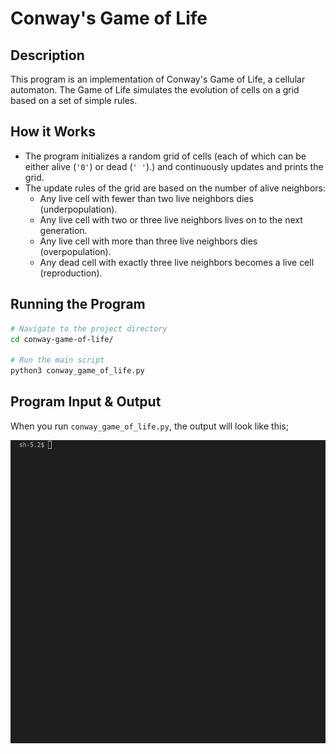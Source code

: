# Conway's Game of Life

## Description

This program is an implementation of Conway's Game of Life, a cellular automaton. The Game of Life simulates the evolution of cells on a grid based on a set of simple rules.

## How it Works

- The program initializes a random grid of cells (each of which can be either alive (`'0'`) or dead (`' '`).) and continuously updates and prints the grid.
- The update rules of the grid are based on the number of alive neighbors:
    - Any live cell with fewer than two live neighbors dies (underpopulation).
    - Any live cell with two or three live neighbors lives on to the next generation.
    - Any live cell with more than three live neighbors dies (overpopulation).
    - Any dead cell with exactly three live neighbors becomes a live cell (reproduction).

## Running the Program

```bash
# Navigate to the project directory
cd conway-game-of-life/

# Run the main script
python3 conway_game_of_life.py
```

## Program Input & Output

When you run `conway_game_of_life.py`, the output will look like this;

![Conway Game of Life Output](output/conway-results.gif)